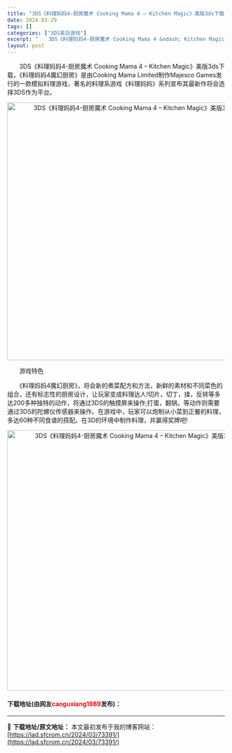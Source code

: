 ```yaml
---
title: "3DS《料理妈妈4-厨房魔术 Cooking Mama 4 – Kitchen Magic》美版3ds下载"
date: 2024-03-29
tags: []
categories: ["3DS英日游戏"]
excerpt: "　　3DS《料理妈妈4-厨房魔术 Cooking Mama 4 &ndash; Kitchen Magic》美版3ds下载，《料理妈妈4魔幻厨房》是由Cooking Mama Limited制作Majesco Games发行的一款模拟料理游戏，著名的料理系游戏《料理妈妈》系列宣布其最新作将会选择3D&hellip;"
layout: post
---
```


 <p>　　3DS《料理妈妈4-厨房魔术 Cooking Mama 4 &ndash; Kitchen Magic》美版3ds下载，《料理妈妈4魔幻厨房》是由Cooking Mama Limited制作Majesco Games发行的一款模拟料理游戏，著名的料理系游戏《料理妈妈》系列宣布其最新作将会选择3DS作为平台。</p> <p align="center"><img align="" border="0" src="https://lad.sfcrom.cn/wp-content/uploads/2024/03/20240329_6606231aace13.png" width="596" alt="3DS《料理妈妈4-厨房魔术 Cooking Mama 4 – Kitchen Magic》美版3ds下载" /></p> <p>　　游戏特色</p> <p>　　《料理妈妈4魔幻厨房》，将会新的煮菜配方和方法，新鲜的素材和不同菜色的组合，还有标志性的厨房设计，让玩家变成料理达人!切片，切丁，揉，反转等多达200多种独特的动作，将通过3DS的触摸屏来操作;打蛋，翻锅，等动作则需要通过3DS的陀螺仪传感器来操作。在游戏中，玩家可以炮制从小菜到正餐的料理，多达60种不同食谱的搭配。在3D的环境中制作料理，并赢得奖牌吧!</p> <p align="center"><img align="" border="0" src="https://lad.sfcrom.cn/wp-content/uploads/2024/03/20240329_6606231bcead7.png" width="602" alt="3DS《料理妈妈4-厨房魔术 Cooking Mama 4 – Kitchen Magic》美版3ds下载" /></p> <p><h4>下载地址(由网友<font color="red">caoguxiang1989</font>发布)：</h4></p> 

---
📖 **下载地址/原文地址：** 本文最初发布于我的博客网站：[https://lad.sfcrom.cn/2024/03/73391/](https://lad.sfcrom.cn/2024/03/73391/)

